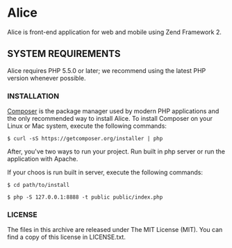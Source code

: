 # Alice

Alice is front-end application for web and mobile using Zend Framework 2.

## SYSTEM REQUIREMENTS

Alice requires PHP 5.5.0 or later; we recommend using the latest PHP version whenever possible.

### INSTALLATION

[Composer](https://getcomposer.org/ "Composer: Dependency Manager for PHP") is the package manager used by modern PHP applications and the only recommended way to install Alice. To install Composer on your Linux or Mac system, execute the following commands:

```shell
$ curl -sS https://getcomposer.org/installer | php
```

After, you've two ways to run your project. Run built in php server or run the application with Apache.

If your choos is run built in server, execute the following commands:

```shell
$ cd path/to/install
```

```shell
$ php -S 127.0.0.1:8888 -t public public/index.php
```

### LICENSE

The files in this archive are released under The MIT License (MIT). You can find a copy of this license in LICENSE.txt.
